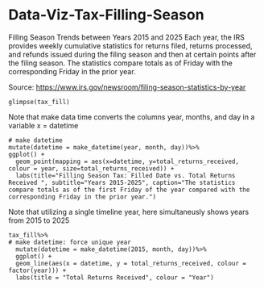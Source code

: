 # Data-Viz-Tax-Filling-Season
Filling Season Trends between Years 2015 and 2025
Each year, the IRS provides weekly cumulative statistics for returns filed, returns processed, and refunds issued during the filing season and then at certain points after the filing season. The statistics compare totals as of Friday with the corresponding Friday in the prior year.

Source: https://www.irs.gov/newsroom/filing-season-statistics-by-year
```{r tax fill}
glimpse(tax_fill)
```

Note that make data time converts the columns year, months, and day in a variable x = datetime

```{r tax fill}
# make datetime
mutate(datetime = make_datetime(year, month, day))%>%
ggplot() + 
  geom_point(mapping = aes(x=datetime, y=total_returns_received, colour = year, size=total_returns_received)) + 
  labs(title="Filling Season Tax: Filled Date vs. Total Returns Received ", subtitle="Years 2015-2025", caption="The statistics compare totals as of the first Friday of the year compared with the corresponding Friday in the prior year.") 

```
Note that utilizing a single timeline year, here simultaneusly shows years from 2015 to 2025
```{r tax fill}
tax_fill%>%
# make datetime: force unique year
  mutate(datetime = make_datetime(2015, month, day))%>%
  ggplot() + 
  geom_line(aes(x = datetime, y = total_returns_received, colour = factor(year))) + 
  labs(title = "Total Returns Received", colour = "Year")
```
